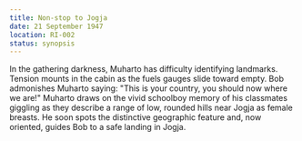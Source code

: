 ```yaml
---
title: Non-stop to Jogja
date: 21 September 1947
location: RI-002
status: synopsis
---
```


In the gathering darkness, Muharto has difficulty identifying landmarks. Tension mounts in the cabin as the fuels gauges slide toward empty. Bob admonishes Muharto saying: "This is your country, you should now where we are!" Muharto draws on the vivid schoolboy memory of his classmates giggling as they describe a range of low, rounded hills near Jogja as female breasts. He soon spots the distinctive geographic feature and, now oriented, guides Bob to a safe landing in Jogja.   
